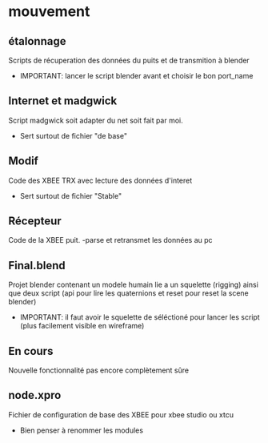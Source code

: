 # mouvement
## étalonnage
Scripts de récuperation des données du puits et de transmition à blender 
- IMPORTANT: lancer le script blender avant et choisir le bon port_name

## Internet et madgwick 
Script madgwick soit adapter du net soit fait par moi.
- Sert surtout de fichier "de base" 

## Modif
Code des XBEE TRX avec lecture des données d'interet
- Sert surtout de fichier "Stable" 

## Récepteur 
Code de la XBEE puit.
-parse et retransmet les données au pc

## Final.blend
Projet blender contenant un modele humain lie a un squelette (rigging) ainsi que deux script (api pour lire les quaternions et reset pour reset la scene blender)
- IMPORTANT: il faut avoir le squelette de séléctioné pour lancer les script (plus facilement visible en wireframe)

## En cours
Nouvelle fonctionnalité pas encore complètement sûre

## node.xpro
Fichier de configuration de base des XBEE pour xbee studio ou xtcu 
- Bien penser à renommer les modules
